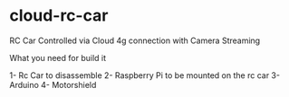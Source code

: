 # cloud-rc-car
RC Car Controlled via Cloud 4g connection with Camera Streaming

What you need for build it

1- Rc Car to disassemble
2- Raspberry Pi to be mounted on the rc car
3- Arduino
4- Motorshield

